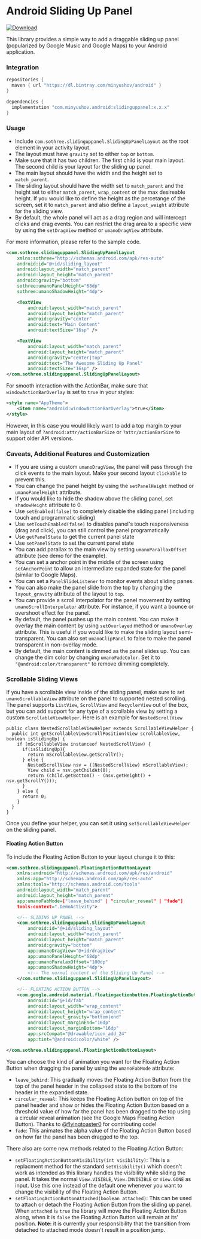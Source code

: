 Android Sliding Up Panel
===========================================
[![Download](https://api.bintray.com/packages/minyushov/android/slidinguppanel/images/download.svg)](https://bintray.com/minyushov/android/slidinguppanel/_latestVersion)

This library provides a simple way to add a draggable sliding up panel (popularized by Google Music and Google Maps) to your Android application.


### Integration

```groovy
repositories {
  maven { url "https://dl.bintray.com/minyushov/android" }
}

dependencies {
  implementation "com.minyushov.android:slidinguppanel:x.x.x"
}
```

### Usage

* Include `com.sothree.slidinguppanel.SlidingUpPanelLayout` as the root element in your activity layout.
* The layout must have `gravity` set to either `top` or `bottom`.
* Make sure that it has two children. The first child is your main layout. The second child is your layout for the sliding up panel.
* The main layout should have the width and the height set to `match_parent`.
* The sliding layout should have the width set to `match_parent` and the height set to either `match_parent`, `wrap_content` or the max desireable height. If you would like to define the height as the percetange of the screen, set it to `match_parent` and also define a `layout_weight` attribute for the sliding view.
* By default, the whole panel will act as a drag region and will intercept clicks and drag events. You can restrict the drag area to a specific view by using the `setDragView` method or `umanoDragView` attribute.

For more information, please refer to the sample code.

```xml
<com.sothree.slidinguppanel.SlidingUpPanelLayout
    xmlns:sothree="http://schemas.android.com/apk/res-auto"
    android:id="@+id/sliding_layout"
    android:layout_width="match_parent"
    android:layout_height="match_parent"
    android:gravity="bottom"
    sothree:umanoPanelHeight="68dp"
    sothree:umanoShadowHeight="4dp">

    <TextView
        android:layout_width="match_parent"
        android:layout_height="match_parent"
        android:gravity="center"
        android:text="Main Content"
        android:textSize="16sp" />

    <TextView
        android:layout_width="match_parent"
        android:layout_height="match_parent"
        android:gravity="center|top"
        android:text="The Awesome Sliding Up Panel"
        android:textSize="16sp" />
</com.sothree.slidinguppanel.SlidingUpPanelLayout>
```
For smooth interaction with the ActionBar, make sure that `windowActionBarOverlay` is set to `true` in your styles:
```xml
<style name="AppTheme">
    <item name="android:windowActionBarOverlay">true</item>
</style>
```
However, in this case you would likely want to add a top margin to your main layout of `?android:attr/actionBarSize`
or `?attr/actionBarSize` to support older API versions.

### Caveats, Additional Features and Customization

* If you are using a custom `umanoDragView`, the panel will pass through the click events to the main layout. Make your second layout `clickable` to prevent this.
* You can change the panel height by using the `setPanelHeight` method or `umanoPanelHeight` attribute.
* If you would like to hide the shadow above the sliding panel, set `shadowHeight` attribute to 0.
* Use `setEnabled(false)` to completely disable the sliding panel (including touch and programmatic sliding)
* Use `setTouchEnabled(false)` to disables panel's touch responsiveness (drag and click), you can still control the panel programatically
* Use `getPanelState` to get the current panel state
* Use `setPanelState` to set the current panel state
* You can add parallax to the main view by setting `umanoParallaxOffset` attribute (see demo for the example).
* You can set a anchor point in the middle of the screen using `setAnchorPoint` to allow an intermediate expanded state for the panel (similar to Google Maps).
* You can set a `PanelSlideListener` to monitor events about sliding panes.
* You can also make the panel slide from the top by changing the `layout_gravity` attribute of the layout to `top`.
* You can provide a scroll interpolator for the panel movement by setting `umanoScrollInterpolator` attribute. For instance, if you want a bounce or overshoot effect for the panel.
* By default, the panel pushes up the main content. You can make it overlay the main content by using `setOverlayed` method or `umanoOverlay` attribute. This is useful if you would like to make the sliding layout semi-transparent. You can also set `umanoClipPanel` to false to make the panel transparent in non-overlay mode.
* By default, the main content is dimmed as the panel slides up. You can change the dim color by changing `umanoFadeColor`. Set it to `"@android:color/transparent"` to remove dimming completely.

### Scrollable Sliding Views

If you have a scrollable view inside of the sliding panel, make sure to set `umanoScrollableView` attribute on the panel to supported nested scrolling. The panel supports `ListView`, `ScrollView` and `RecyclerView` out of the box, but you can add support for any type of a scrollable view by setting a custom `ScrollableViewHelper`. Here is an example for `NestedScrollView`

```
public class NestedScrollableViewHelper extends ScrollableViewHelper {
  public int getScrollableViewScrollPosition(View scrollableView, boolean isSlidingUp) {
    if (mScrollableView instanceof NestedScrollView) {
      if(isSlidingUp){
        return mScrollableView.getScrollY();
      } else {
        NestedScrollView nsv = ((NestedScrollView) mScrollableView);
        View child = nsv.getChildAt(0);
        return (child.getBottom() - (nsv.getHeight() + nsv.getScrollY()));
      }
    } else {
      return 0;
    }
  }
}
```

Once you define your helper, you can set it using `setScrollableViewHelper` on the sliding panel.

#### Floating Action Button

To include the Floating Action Button to your layout change it to this:
```xml
<com.sothree.slidinguppanel.FloatingActionButtonLayout
    xmlns:android="http://schemas.android.com/apk/res/android"
    xmlns:app="http://schemas.android.com/apk/res-auto"
    xmlns:tools="http://schemas.android.com/tools"
    android:layout_width="match_parent"
    android:layout_height="match_parent"
    app:umanoFabMode=["leave_behind" | "circular_reveal" | "fade"]
    tools:context=".DemoActivity">

    <!-- SLIDING UP PANEL -->
    <com.sothree.slidinguppanel.SlidingUpPanelLayout
        android:id="@+id/sliding_layout"
        android:layout_width="match_parent"
        android:layout_height="match_parent"
        android:gravity="bottom"
        app:umanoDragView="@+id/dragView"
        app:umanoPanelHeight="68dp"
        app:umanoParalaxOffset="100dp"
        app:umanoShadowHeight="4dp">
        <!-- The normal content of the Sliding Up Panel -->
    </com.sothree.slidinguppanel.SlidingUpPanelLayout>

    <!-- FLOATING ACTION BUTTON -->
    <com.google.android.material.floatingactionbutton.FloatingActionButton
        android:id="@+id/fab"
        android:layout_width="wrap_content"
        android:layout_height="wrap_content"
        android:layout_gravity="bottom|end"
        android:layout_marginEnd="16dp"
        android:layout_marginBottom="16dp"
        app:srcCompat="@drawable/icon_add_24"
        app:tint="@android:color/white" />

</com.sothree.slidinguppanel.FloatingActionButtonLayout>
```

You can choose the kind of animation you want for the Floating Action Button when dragging the panel by using the `umanoFabMode` attribute:
* `leave_behind`: This gradually moves the Floating Action Button from the top of the panel header in the collapsed state to the bottom of the header in the expanded state.
* `circular_reveal`: This keeps the Floating Action button on top of the panel header and show or hides the Floating Action Button based on a threshold value of how far the panel has been dragged to the top using a circular reveal animation (see the Google Maps Floating Action Button). Thanks to [@flyingtoaster0](https://github.com/flyingtoaster0) for contributing code!
* `fade`: This animates the alpha value of the Floating Action Button based on how far the panel has been dragged to the top.

There also are some new methods related to the Floating Action Button:
* `setFloatingActionButtonVisibility(int visibility)`: This is a replacment method for the standard `setVisibility()` which doesn't work as intended as this library handles the visibility while sliding the panel. It takes the normal `View.VISIBLE`, `View.INVISIBLE` or `View.GONE` as input. Use this one instead of the default one whenever you want to change the visibility of the Floating Action Button.
* `setFloatingActionButtonAttached(boolean attached)`: This can be used to attach or detach the Floating Action Button from the sliding up panel. When `attached` is `true` the library will move the Floating Action Button along, when it is `false` the Floating Action Button will remain at its' position. **Note:** it is currently your responsibility that the transition from detached to attached mode doesn't result in a position jump.
